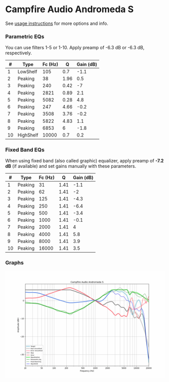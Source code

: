# Campfire Audio Andromeda S
See [usage instructions](https://github.com/jaakkopasanen/AutoEq#usage) for more options and info.

### Parametric EQs
You can use filters 1-5 or 1-10. Apply preamp of -6.3 dB or -6.3 dB, respectively.

|   # | Type      |   Fc (Hz) |    Q |   Gain (dB) |
|-----|-----------|-----------|------|-------------|
|   1 | LowShelf  |       105 | 0.7  |        -1.1 |
|   2 | Peaking   |        38 | 1.96 |         0.5 |
|   3 | Peaking   |       240 | 0.42 |        -7   |
|   4 | Peaking   |      2821 | 0.89 |         2.1 |
|   5 | Peaking   |      5082 | 0.28 |         4.8 |
|   6 | Peaking   |       247 | 4.66 |        -0.2 |
|   7 | Peaking   |      3508 | 3.76 |        -0.2 |
|   8 | Peaking   |      5822 | 4.83 |         1.1 |
|   9 | Peaking   |      6853 | 6    |        -1.8 |
|  10 | HighShelf |     10000 | 0.7  |         0.2 |

### Fixed Band EQs
When using fixed band (also called graphic) equalizer, apply preamp of **-7.2 dB** (if available) and set gains manually with these parameters.

|   # | Type    |   Fc (Hz) |    Q |   Gain (dB) |
|-----|---------|-----------|------|-------------|
|   1 | Peaking |        31 | 1.41 |        -1.1 |
|   2 | Peaking |        62 | 1.41 |        -2   |
|   3 | Peaking |       125 | 1.41 |        -4.3 |
|   4 | Peaking |       250 | 1.41 |        -6.4 |
|   5 | Peaking |       500 | 1.41 |        -3.4 |
|   6 | Peaking |      1000 | 1.41 |        -0.1 |
|   7 | Peaking |      2000 | 1.41 |         4   |
|   8 | Peaking |      4000 | 1.41 |         5.8 |
|   9 | Peaking |      8000 | 1.41 |         3.9 |
|  10 | Peaking |     16000 | 1.41 |         3.5 |

### Graphs
![](./Campfire%20Audio%20Andromeda%20S.png)
